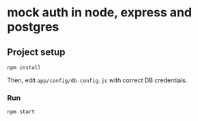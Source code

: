 # mock auth in node, express and postgres



## Project setup
```
npm install
```

Then, edit `app/config/db.config.js` with correct DB credentials.

### Run
```
npm start
```
